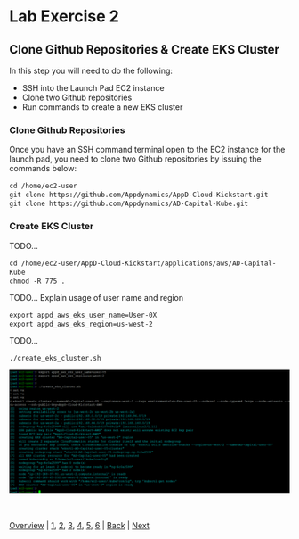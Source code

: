 # Lab Exercise 2
## Clone Github Repositories & Create EKS Cluster

In this step you will need to do the following:

- SSH into the Launch Pad EC2 instance
- Clone two Github repositories
- Run commands to create a new EKS cluster



### Clone Github Repositories

Once you have an SSH command terminal open to the EC2 instance for the launch pad, you need to clone two Github repositories by issuing the commands below:

```
cd /home/ec2-user
git clone https://github.com/Appdynamics/AppD-Cloud-Kickstart.git
git clone https://github.com/Appdynamics/AD-Capital-Kube.git
```

### Create EKS Cluster

TODO...

```
cd /home/ec2-user/AppD-Cloud-Kickstart/applications/aws/AD-Capital-Kube
chmod -R 775 .
```

TODO... Explain usage of user name and region

```
export appd_aws_eks_user_name=User-0X
export appd_aws_eks_region=us-west-2
```

TODO...

```
./create_eks_cluster.sh
```


![Installation Options](./images/2.png)


<br>

[Overview](aws-eks-monitoring.md) | [1](lab-exercise-01.md), [2](lab-exercise-02.md), [3](lab-exercise-03.md), [4](lab-exercise-04.md), [5](lab-exercise-05.md), [6](lab-exercise-06.md) | [Back](lab-exercise-01.md) | [Next](lab-exercise-03.md)